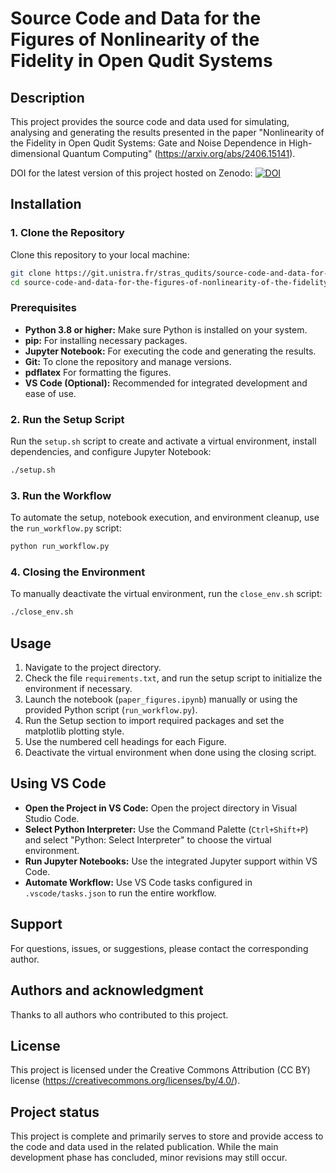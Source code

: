 # Source Code and Data for the Figures of Nonlinearity of the Fidelity in Open Qudit Systems

## Description
This project provides the source code and data used for simulating, analysing and generating the results presented in the paper "Nonlinearity of the Fidelity in Open Qudit Systems: Gate and Noise Dependence in High-dimensional Quantum Computing" (https://arxiv.org/abs/2406.15141).

DOI for the latest version of this project hosted on Zenodo:
[![DOI](https://zenodo.org/badge/849794907.svg)](https://doi.org/10.5281/zenodo.13618284)

## Installation

### 1. Clone the Repository

Clone this repository to your local machine:

```bash
git clone https://git.unistra.fr/stras_qudits/source-code-and-data-for-the-figures-of-nonlinearity-of-the-fidelity-in-open-qudit-systems.git
cd source-code-and-data-for-the-figures-of-nonlinearity-of-the-fidelity-in-open-qudit-systems
```

### Prerequisites

- **Python 3.8 or higher:** Make sure Python is installed on your system.
- **pip:** For installing necessary packages.
- **Jupyter Notebook:** For executing the code and generating the results.
- **Git:** To clone the repository and manage versions.
- **pdflatex** For formatting the figures.
- **VS Code (Optional):** Recommended for integrated development and ease of use.

### 2. Run the Setup Script

Run the `setup.sh` script to create and activate a virtual environment, install dependencies, and configure Jupyter Notebook:

```bash
./setup.sh
```

### 3. Run the Workflow

To automate the setup, notebook execution, and environment cleanup, use the `run_workflow.py` script:

```bash
python run_workflow.py
```

### 4. Closing the Environment

To manually deactivate the virtual environment, run the `close_env.sh` script:

```bash
./close_env.sh
```

## Usage

1. Navigate to the project directory.
2. Check the file `requirements.txt`, and run the setup script to initialize the environment if necessary.
3. Launch the notebook (`paper_figures.ipynb`) manually or using the provided Python script (`run_workflow.py`).
4. Run the Setup section to import required packages and set the matplotlib plotting style.
5. Use the numbered cell headings for each Figure.
6. Deactivate the virtual environment when done using the closing script.


## Using VS Code

- **Open the Project in VS Code:** Open the project directory in Visual Studio Code.
- **Select Python Interpreter:** Use the Command Palette (`Ctrl+Shift+P`) and select "Python: Select Interpreter" to choose the virtual environment.
- **Run Jupyter Notebooks:** Use the integrated Jupyter support within VS Code.
- **Automate Workflow:** Use VS Code tasks configured in `.vscode/tasks.json` to run the entire workflow.

## Support
For questions, issues, or suggestions, please contact the corresponding author.

## Authors and acknowledgment
Thanks to all authors who contributed to this project.

## License
This project is licensed under the Creative Commons Attribution (CC BY) license (https://creativecommons.org/licenses/by/4.0/).

## Project status
This project is complete and primarily serves to store and provide access to the code and data used in the related publication. While the main development phase has concluded, minor revisions may still occur.
